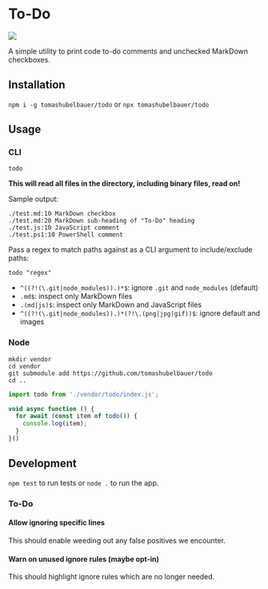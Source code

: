 # To-Do

[![](https://github.com/tomashubelbauer/todo/workflows/github-actions/badge.svg)](https://github.com/TomasHubelbauer/todo/actions)

A simple utility to print code to-do comments and unchecked MarkDown checkboxes.

## Installation

`npm i -g tomashubelbauer/todo` or `npx tomashubelbauer/todo`

## Usage

### CLI

`todo`

**This will read all files in the directory, including binary files, read on!**

Sample output:

```
./test.md:10 MarkDown checkbox
./test.md:20 MarkDown sub-heading of "To-Do" heading
./test.js:10 JavaScript comment
./test.ps1:10 PowerShell comment
```

Pass a regex to match paths against as a CLI argument to include/exclude paths:

`todo "regex"`

- `^((?!(\.git|node_modules)).)*$`: ignore `.git` and `node_modules` (default)
- `.md$`: inspect only MarkDown files
- `.(md|js)$`: inspect only MarkDown and JavaScript files
- `^((?!(\.git|node_modules)).)*(?!\.(png|jpg|gif))$`: ignore default and images

### Node

```
mkdir vendor
cd vendor
git submodule add https://github.com/tomashubelbauer/todo
cd ..
```

```js
import todo from './vendor/todo/index.js';

void async function () {
  for await (const item of todo()) {
    console.log(item);
  }
}()
```

## Development

`npm test` to run tests or `node .` to run the app.

### To-Do

#### Allow ignoring specific lines

This should enable weeding out any false positives we encounter.

#### Warn on unused ignore rules (maybe opt-in)

This should highlight ignore rules which are no longer needed.
